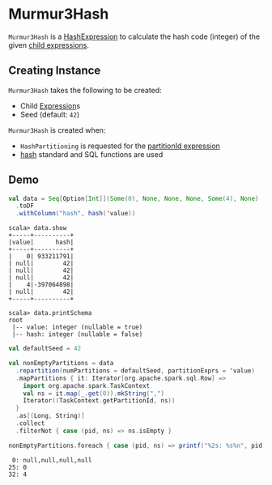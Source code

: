 # Murmur3Hash

`Murmur3Hash` is a [HashExpression](HashExpression.md) to calculate the hash code (integer) of the given [child expressions](#children).

## Creating Instance

`Murmur3Hash` takes the following to be created:

* <span id="children"> Child [Expression](Expression.md)s
* <span id="seed"> Seed (default: `42`)

`Murmur3Hash` is created when:

* `HashPartitioning` is requested for the [partitionId expression](HashPartitioning.md#partitionIdExpression)
* [hash](../standard-functions//index.md#hash) standard and SQL functions are used

## Demo

```scala
val data = Seq[Option[Int]](Some(0), None, None, None, Some(4), None)
  .toDF
  .withColumn("hash", hash('value))
```

```text
scala> data.show
+-----+----------+
|value|      hash|
+-----+----------+
|    0| 933211791|
| null|        42|
| null|        42|
| null|        42|
|    4|-397064898|
| null|        42|
+-----+----------+
```

```text
scala> data.printSchema
root
 |-- value: integer (nullable = true)
 |-- hash: integer (nullable = false)
```

```scala
val defaultSeed = 42

val nonEmptyPartitions = data
  .repartition(numPartitions = defaultSeed, partitionExprs = 'value)
  .mapPartitions { it: Iterator[org.apache.spark.sql.Row] =>
    import org.apache.spark.TaskContext
    val ns = it.map(_.get(0)).mkString(",")
    Iterator((TaskContext.getPartitionId, ns))
  }
  .as[(Long, String)]
  .collect
  .filterNot { case (pid, ns) => ns.isEmpty }

nonEmptyPartitions.foreach { case (pid, ns) => printf("%2s: %s%n", pid, ns) }
```

```text
 0: null,null,null,null
25: 0
32: 4
```
